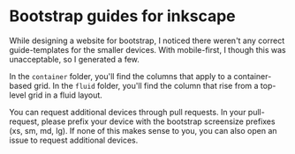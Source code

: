 Bootstrap guides for inkscape
===

While designing a website for bootstrap, I noticed there weren't any correct guide-templates for the smaller devices. With mobile-first, I though this was unacceptable, so I generated a few.

In the `container` folder, you'll find the columns that apply to a container-based grid. In the `fluid` folder, you'll find the column that rise from a top-level grid in a fluid layout.

You can request additional devices through pull requests. In your pull-request, please prefix your device with the bootstrap screensize prefixes (xs, sm, md, lg). If none of this makes sense to you, you can also open an issue to request additional devices.
